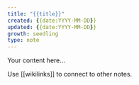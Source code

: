 ```yaml
---
title: "{{title}}"
created: {{date:YYYY-MM-DD}}
updated: {{date:YYYY-MM-DD}}
growth: seedling
type: note
---
```

Your content here...

Use [[wikilinks]] to connect to other notes.
